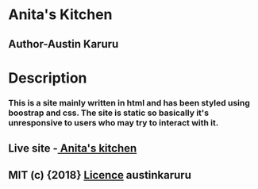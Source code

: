 # Anita's Kitchen
## Author-Austin Karuru
# Description
### This is a site mainly written in html and has been styled using boostrap and css. The site is static so basically it's unresponsive to users who may try to interact with it.

## Live site -<a href="https://austinkaruru.github.io/Anita/"> Anita's kitchen</a>
## MIT (c) {2018} <a href="https://github.com/austinkaruru/Anita/blob/master/LICENSE"/> Licence</a> austinkaruru
